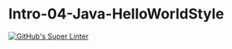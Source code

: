 # Intro-04-Java-HelloWorldStyle
[![GitHub's Super Linter](README.md/../../../workflows/Mr%20Coxall's%20Super%20Linter/badge.svg)](README.md/../../../actions)
